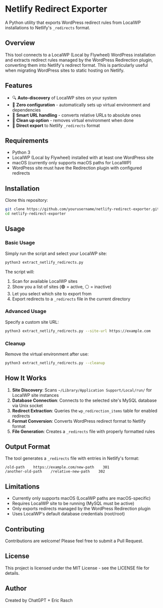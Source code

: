 # Netlify Redirect Exporter

A Python utility that exports WordPress redirect rules from LocalWP installations to Netlify's `_redirects` format.

## Overview

This tool connects to a LocalWP (Local by Flywheel) WordPress installation and extracts redirect rules managed by the WordPress Redirection plugin, converting them into Netlify's redirect format. This is particularly useful when migrating WordPress sites to static hosting on Netlify.

## Features

- 🔍 **Auto-discovery** of LocalWP sites on your system
- 🚀 **Zero configuration** - automatically sets up virtual environment and dependencies
- 🔗 **Smart URL handling** - converts relative URLs to absolute ones
- 🧹 **Clean up option** - removes virtual environment when done
- 📄 **Direct export** to Netlify `_redirects` format

## Requirements

- Python 3
- LocalWP (Local by Flywheel) installed with at least one WordPress site
- macOS (currently only supports macOS paths for LocalWP)
- WordPress site must have the Redirection plugin with configured redirects

## Installation

Clone this repository:

```bash
git clone https://github.com/yourusername/netlify-redirect-exporter.git
cd netlify-redirect-exporter
```

## Usage

### Basic Usage

Simply run the script and select your LocalWP site:

```bash
python3 extract_netlify_redirects.py
```

The script will:
1. Scan for available LocalWP sites
2. Show you a list of sites (🟢 = active, ⚪️ = inactive)
3. Let you select which site to export from
4. Export redirects to a `_redirects` file in the current directory

### Advanced Usage

Specify a custom site URL:

```bash
python3 extract_netlify_redirects.py --site-url https://example.com
```

### Cleanup

Remove the virtual environment after use:

```bash
python3 extract_netlify_redirects.py --cleanup
```

## How It Works

1. **Site Discovery**: Scans `~/Library/Application Support/Local/run/` for LocalWP site instances
2. **Database Connection**: Connects to the selected site's MySQL database via Unix socket
3. **Redirect Extraction**: Queries the `wp_redirection_items` table for enabled redirects
4. **Format Conversion**: Converts WordPress redirect format to Netlify format
5. **File Generation**: Creates a `_redirects` file with properly formatted rules

## Output Format

The tool generates a `_redirects` file with entries in Netlify's format:

```
/old-path    https://example.com/new-path    301
/another-old-path    /relative-new-path    302
```

## Limitations

- Currently only supports macOS (LocalWP paths are macOS-specific)
- Requires LocalWP site to be running (MySQL must be active)
- Only exports redirects managed by the WordPress Redirection plugin
- Uses LocalWP's default database credentials (root/root)

## Contributing

Contributions are welcome! Please feel free to submit a Pull Request.

## License

This project is licensed under the MIT License - see the LICENSE file for details.

## Author

Created by ChatGPT + Eric Rasch